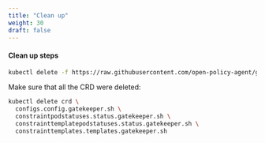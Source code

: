 ```yaml
---
title: "Clean up"
weight: 30
draft: false
---
```


#### Clean up steps

```bash
kubectl delete -f https://raw.githubusercontent.com/open-policy-agent/gatekeeper/master/deploy/gatekeeper.yaml
```

Make sure that all the CRD were deleted:

```bash
kubectl delete crd \
  configs.config.gatekeeper.sh \
  constraintpodstatuses.status.gatekeeper.sh \
  constrainttemplatepodstatuses.status.gatekeeper.sh \
  constrainttemplates.templates.gatekeeper.sh
```